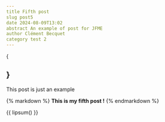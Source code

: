 ```yaml
---
title Fifth post
slug post5
date 2024-08-09T13:02
abstract An example of post for JFME
author Clément Becquet
category test 2
---
```

{

}
---

This post is just an example

{% markdown %}
**This is my fifth post !** 
{% endmarkdown %}

{{ lipsum() }}